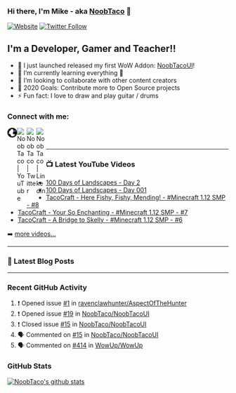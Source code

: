 ### Hi there, I'm Mike - aka [NoobTaco][website] 👋

[![Website](https://img.shields.io/website?label=mikenorton.dev/&style=for-the-badge&url=https%3A%2F%2Fmikenorton.dev)](https://mikenorton.dev/)
[![Twitter Follow](https://img.shields.io/twitter/follow/mikenortondev?color=1DA1F2&logo=twitter&style=for-the-badge)](https://twitter.com/intent/follow?original_referer=https%3A%2F%2Fgithub.com%2Fmikenortondev&screen_name=mikenortondev)

## I'm a Developer, Gamer and Teacher!!

- 💾 I just launched released my first WoW Addon: [NoobTacoUI](https://github.com/NoobTaco/NoobTacoUI)!
- 🌱 I’m currently learning everything 🤣
- 👯 I’m looking to collaborate with other content creators
- 🥅 2020 Goals: Contribute more to Open Source projects
- ⚡ Fun fact: I love to draw and play guitar / drums

### Connect with me:

[<img align="left" alt="mikenorton.dev" width="22px" src="https://raw.githubusercontent.com/iconic/open-iconic/master/svg/globe.svg" />][website]
[<img align="left" alt="NoobTaco | YouTube" width="22px" src="https://cdn.jsdelivr.net/npm/simple-icons@v3/icons/youtube.svg" />][youtube]
[<img align="left" alt="NoobTaco | Twitter" width="22px" src="https://cdn.jsdelivr.net/npm/simple-icons@v3/icons/twitter.svg" />][twitter]
[<img align="left" alt="NoobTaco | LinkedIn" width="22px" src="https://cdn.jsdelivr.net/npm/simple-icons@v3/icons/linkedin.svg" />][linkedin]

<br />

<br />

---

### 📺 Latest YouTube Videos

<!-- YOUTUBE:START -->
- [100 Days of Landscapes - Day 2](https://www.youtube.com/watch?v=r-sYHUfVvFM)
- [100 Days of Landscapes - Day 001](https://www.youtube.com/watch?v=uV18S1XlBGY)
- [TacoCraft - Here Fishy, Fishy, Mending! - #Minecraft 1.12 SMP - #8](https://www.youtube.com/watch?v=EmD4mtMnAbg)
- [TacoCraft - Your So Enchanting - #Minecraft 1.12 SMP - #7](https://www.youtube.com/watch?v=_BL09jJjMzE)
- [TacoCraft - A Bridge to Skelly - #Minecraft 1.12 SMP - #6](https://www.youtube.com/watch?v=wIb7hjpjw2k)
<!-- YOUTUBE:END -->

➡️ [more videos...](https://youtube.com/noobtaco)

---

### 📕 Latest Blog Posts

<!-- BLOG-POST-LIST:START -->

<!-- BLOG-POST-LIST:END -->

---

### Recent GitHub Activity

<!--START_SECTION:activity-->
1. ❗️ Opened issue [#1](https://github.com/ravenclawhunter/AspectOfTheHunter/issues/1) in [ravenclawhunter/AspectOfTheHunter](https://github.com/ravenclawhunter/AspectOfTheHunter)
2. ❗️ Opened issue [#19](https://github.com/NoobTaco/NoobTacoUI/issues/19) in [NoobTaco/NoobTacoUI](https://github.com/NoobTaco/NoobTacoUI)
3. ❗️ Closed issue [#15](https://github.com/NoobTaco/NoobTacoUI/issues/15) in [NoobTaco/NoobTacoUI](https://github.com/NoobTaco/NoobTacoUI)
4. 🗣 Commented on [#15](https://github.com/NoobTaco/NoobTacoUI/issues/15) in [NoobTaco/NoobTacoUI](https://github.com/NoobTaco/NoobTacoUI)
5. 🗣 Commented on [#414](https://github.com/WowUp/WowUp/issues/414) in [WowUp/WowUp](https://github.com/WowUp/WowUp)
<!--END_SECTION:activity-->

### GitHub Stats

[![NoobTaco's github stats](https://github-readme-stats.noobtaco.vercel.app/api?username=noobtaco&hide_border=true)](https://github.com/noobtaco/github-readme-stats)

</details>

[website]: https://mikenorton.dev
[course]: https://github.com/NoobTaco/NoobTacoUI
[twitter]: https://twitter.com/mikenortondev
[youtube]: https://youtube.com/Noobtaco/
[linkedin]: https://linkedin.com/in/mikeanorton/
